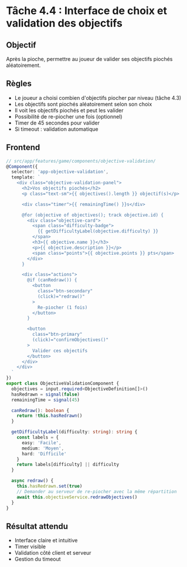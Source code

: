 # Tâche 4.4 : Interface de choix et validation des objectifs

## Objectif
Après la pioche, permettre au joueur de valider ses objectifs piochés aléatoirement.

## Règles
- Le joueur a choisi combien d'objectifs piocher par niveau (tâche 4.3)
- Les objectifs sont piochés aléatoirement selon son choix
- Il voit les objectifs piochés et peut les valider
- Possibilité de re-piocher une fois (optionnel)
- Timer de 45 secondes pour valider
- Si timeout : validation automatique

## Frontend
```typescript
// src/app/features/game/components/objective-validation/
@Component({
  selector: 'app-objective-validation',
  template: `
    <div class="objective-validation-panel">
      <h2>Vos objectifs piochés</h2>
      <p class="text-sm">{{ objectives().length }} objectif(s)</p>

      <div class="timer">{{ remainingTime() }}s</div>

      @for (objective of objectives(); track objective.id) {
        <div class="objective-card">
          <span class="difficulty-badge">
            {{ getDifficultyLabel(objective.difficulty) }}
          </span>
          <h3>{{ objective.name }}</h3>
          <p>{{ objective.description }}</p>
          <span class="points">{{ objective.points }} pts</span>
        </div>
      }

      <div class="actions">
        @if (canRedraw()) {
          <button
            class="btn-secondary"
            (click)="redraw()"
          >
            Re-piocher (1 fois)
          </button>
        }

        <button
          class="btn-primary"
          (click)="confirmObjectives()"
        >
          Valider ces objectifs
        </button>
      </div>
    </div>
  `
})
export class ObjectiveValidationComponent {
  objectives = input.required<ObjectiveDefinition[]>()
  hasRedrawn = signal(false)
  remainingTime = signal(45)

  canRedraw(): boolean {
    return !this.hasRedrawn()
  }

  getDifficultyLabel(difficulty: string): string {
    const labels = {
      easy: 'Facile',
      medium: 'Moyen',
      hard: 'Difficile'
    }
    return labels[difficulty] || difficulty
  }

  async redraw() {
    this.hasRedrawn.set(true)
    // Demander au serveur de re-piocher avec la même répartition
    await this.objectiveService.redrawObjectives()
  }
}
```

## Résultat attendu
- Interface claire et intuitive
- Timer visible
- Validation côté client et serveur
- Gestion du timeout

